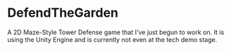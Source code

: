 # DefendTheGarden
A 2D Maze-Style Tower Defense game that I've just begun to work on.  It is using the Unity Engine and is currently not even at the tech demo stage.
